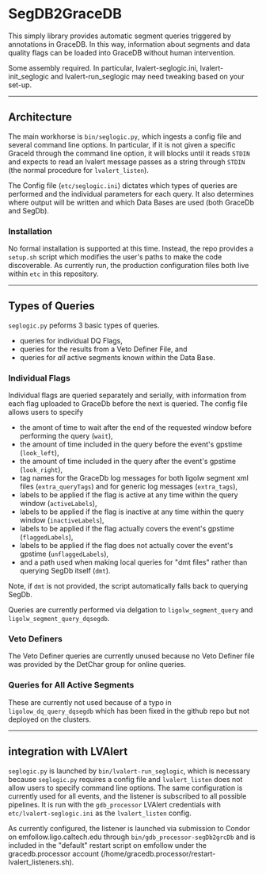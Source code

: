 # SegDB2GraceDB

This simply library provides automatic segment queries triggered by annotations in GraceDB.
In this way, information about segments and data quality flags can be loaded into GraceDB without human intervention.

Some assembly required. In particular, lvalert-seglogic.ini, lvalert-init_seglogic and lvalert-run_seglogic may need tweaking based on your set-up.

-------------------------

## Architecture

The main workhorse is ``bin/seglogic.py``, which ingests a config file and several command line options. 
In particular, if it is not given a specific GraceId through the command line option, it will blocks until it reads ``STDIN`` and expects to read an lvalert message passes as a string through ``STDIN`` (the normal procedure for ``lvalert_listen``).

The Config file (``etc/seglogic.ini``) dictates which types of queries are performed and the individual parameters for each query. 
It also determines where output will be written and which Data Bases are used (both GraceDb and SegDb).

### Installation

No formal installation is supported at this time. 
Instead, the repo provides a ``setup.sh`` script which modifies the user's paths to make the code discoverable. 
As currently run, the production configuration files both live within ``etc`` in this repository.

-------------------------

## Types of Queries

``seglogic.py`` peforms 3 basic types of queries.

  - queries for individual DQ Flags,
  - queries for the results from a Veto Definer File, and
  - queries for *all* active segments known within the Data Base.

### Individual Flags

Individual flags are queried separately and serially, with information from each flag uploaded to GraceDb before the next is queried. 
The config file allows users to specify 

  - the amont of time to wait after the end of the requested window before performing the query (``wait``),
  - the amount of time included in the query before the event's gpstime (``look_left``),
  - the amount of time included in the query after the event's gpstime (``look_right``),
  - tag names for the GraceDb log messages for both ligolw segment xml files (``extra_queryTags``) and for generic log messages (``extra_tags``),
  - labels to be applied if the flag is active at any time within the query window (``activeLabels``),
  - labels to be applied if the flag is inactive at any time within the query window (``inactiveLabels``),
  - labels to be applied if the flag actually covers the event's gpstime (``flaggedLabels``),
  - labels to be applied if the flag does not actually cover the event's gpstime (``unflaggedLabels``),
  - and a path used when making local queries for "dmt files" rather than querying SegDb itself (``dmt``).

Note, if ``dmt`` is not provided, the script automatically falls back to querying SegDb.

Queries are currently performed via delgation to ``ligolw_segment_query`` and ``ligolw_segment_query_dqsegdb``.

### Veto Definers

The Veto Definer queries are currently unused because no Veto Definer file was provided by the DetChar group for online queries.


### Queries for All Active Segments

These are currently not used because of a typo in ``ligolow_dq_query_dqsegdb`` which has been fixed in the github repo but not deployed on the clusters.

-------------------------

## integration with LVAlert

``seglogic.py`` is launched by ``bin/lvalert-run_seglogic``, which is necessary because ``seglogic.py`` requires a config file and ``lvalert_listen`` does not allow users to specify command line options.
The same configuration is currently used for all events, and the listener is subscribed to all possible pipelines.
It is run with the ``gdb_processor`` LVAlert credentials with ``etc/lvalert-seglogic.ini`` as the ``lvalert_listen`` config.

As currently configured, the listener is launched via submission to Condor on emfollow.ligo.caltech.edu through ``bin/gdb_processor-segDb2grcDb`` and is included in the "default" restart script on emfollow under the gracedb.processor account (/home/gracedb.processor/restart-lvalert_listeners.sh).
